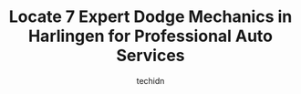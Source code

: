 ---
layout: ampstory
image: https://images.unsplash.com/photo-1568616389075-7ec27e747c9a?ixlib=rb-4.0.3&ixid=MnwxMjA3fDB8MHxwaG90by1wYWdlfHx8fGVufDB8fHx8&auto=format&fit=crop&w=640&h=853&q=80
author: techidn
featured: false
description: If youre in need of trustworthy and skilled Dodge Mechanic in Harlingen, USA, youll be pleased to discover the 7 best Dodge Mechanic in town. Their expertise and commitment to customer sat
title: Locate 7 Expert Dodge Mechanics in Harlingen for Professional Auto Services
cover:
   title: Locate 7 Expert Dodge Mechanics in Harlingen for Professional Auto Services
   subtitle: Rickpate
   background: https://images.unsplash.com/photo-1568616389075-7ec27e747c9a?ixlib=rb-4.0.3&ixid=MnwxMjA3fDB8MHxwaG90by1wYWdlfHx8fGVufDB8fHx8&auto=format&fit=crop&w=640&h=853&q=80

pages: 
 - layout: thirds
   top: <h1>#1 Dominguez Automobile Services</h1>
   bottom: "<p>I come here to get my vehicles fixed and or oil change. Reasonable prices and your vehicle gets fixed quickly most of the time depending on how busy they can be.</p>"
   background: https://www.knot35.com/toplist/wp-content/uploads/2023/06/best-dodge-mechanic-1-in-harlingen-1685835290.jpeg
   backgroundblur: true
 - layout: thirds
   top: <h1>#2 R&R auto repair</h1>
   bottom: "<p>1234 N 77 Sunshine Strip, Harlingen, TX 78550, United States</p>"
   background: https://www.knot35.com/toplist/wp-content/uploads/2023/06/best-dodge-mechanic-2-in-harlingen-1685835290.jpeg
   cta:
      link: https://www.knot35.com/toplist/locate-7-expert-dodge-mechanics-in-harlingen-for-professional-auto-services/
      text: Locate 7 Expert Dodge Mechanics in Harlingen for Professional Auto Services
 - layout: thirds
   top: <h1>#3 Dougs Automotive</h1>
   bottom: "<p>1501 N 77 Sunshine Strip, Harlingen, TX 78550, United States</p>"
   background: https://www.knot35.com/toplist/wp-content/uploads/2023/06/best-dodge-mechanic-3-in-harlingen-1685835291.jpeg
   cta:
      link: https://www.knot35.com/toplist/locate-7-expert-dodge-mechanics-in-harlingen-for-professional-auto-services/
      text: Locate 7 Expert Dodge Mechanics in Harlingen for Professional Auto Services
 - layout: thirds
   top: <h1>#4 Momentum Automotive Inc</h1>
   bottom: "<p>202 E Adams Ave, Harlingen, TX 78550, United States</p>"
   background: https://images.unsplash.com/photo-1527066579998-dbbae57f45ce?ixlib=rb-4.0.3&ixid=MnwxMjA3fDB8MHxwaG90by1wYWdlfHx8fGVufDB8fHx8&auto=format&fit=crop&w=640&h=853&q=80
   cta:
      link: https://www.knot35.com/toplist/locate-7-expert-dodge-mechanics-in-harlingen-for-professional-auto-services/
      text: Locate 7 Expert Dodge Mechanics in Harlingen for Professional Auto Services
 - layout: thirds
   top: <h1>#5 Youngs Auto Repair</h1>
   bottom: "<p>22171 Cragon Rd, Harlingen, TX 78552, United States</p>"
   background: https://images.unsplash.com/photo-1618005182384-a83a8bd57fbe?ixlib=rb-4.0.3&ixid=MnwxMjA3fDB8MHxwaG90by1wYWdlfHx8fGVufDB8fHx8&auto=format&fit=crop&w=640&h=853&q=80
   cta:
      link: https://www.knot35.com/toplist/locate-7-expert-dodge-mechanics-in-harlingen-for-professional-auto-services/
      text: Locate 7 Expert Dodge Mechanics in Harlingen for Professional Auto Services
 - layout: thirds
   top: <h1>#6 RGV AutoHub</h1>
   bottom: "<p>1116 W Harrison Ave, Harlingen, TX 78550, United States</p>"
   background: https://images.unsplash.com/photo-1549241520-425e3dfc01cb?ixlib=rb-4.0.3&ixid=MnwxMjA3fDB8MHxwaG90by1wYWdlfHx8fGVufDB8fHx8&auto=format&fit=crop&w=640&h=853&q=80
   cta:
      link: https://www.knot35.com/toplist/locate-7-expert-dodge-mechanics-in-harlingen-for-professional-auto-services/
      text: Locate 7 Expert Dodge Mechanics in Harlingen for Professional Auto Services
 - layout: thirds
   top: <h1>#7 Ace Auto & Engine</h1>
   bottom: "<p>1230 W Van Buren Ave, Harlingen, TX 78550, United States</p>"
   background: https://images.unsplash.com/photo-1614648718611-0635f29016cb?ixlib=rb-4.0.3&ixid=MnwxMjA3fDB8MHxwaG90by1wYWdlfHx8fGVufDB8fHx8&auto=format&fit=crop&w=640&h=853&q=80
   cta:
      link: https://www.knot35.com/toplist/locate-7-expert-dodge-mechanics-in-harlingen-for-professional-auto-services/
      text: Locate 7 Expert Dodge Mechanics in Harlingen for Professional Auto Services
 - layout: thirds
   middle: Continue reading...
   background: https://images.unsplash.com/photo-1564951434112-64d74cc2a2d7?ixlib=rb-4.0.3&ixid=MnwxMjA3fDB8MHxwaG90by1wYWdlfHx8fGVufDB8fHx8&auto=format&fit=crop&w=640&h=853&q=80
   cta:
      link: https://www.knot35.com/toplist/locate-7-expert-dodge-mechanics-in-harlingen-for-professional-auto-services/
      text: Locate 7 Expert Dodge Mechanics in Harlingen for Professional Auto Services
      
---